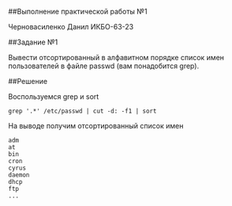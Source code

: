 ##Выполнение практической работы №1

Черновасиленко Данил ИКБО-63-23

##Задание №1

Вывести отсортированный в алфавитном порядке список имен пользователей в файле passwd (вам понадобится grep).

##Решение

Воспользуемся grep и sort

```
grep '.*' /etc/passwd | cut -d: -f1 | sort
```

На выводе получим отсортированный список имен

```
adm
at
bin
cron
cyrus
daemon
dhcp
ftp
...
```